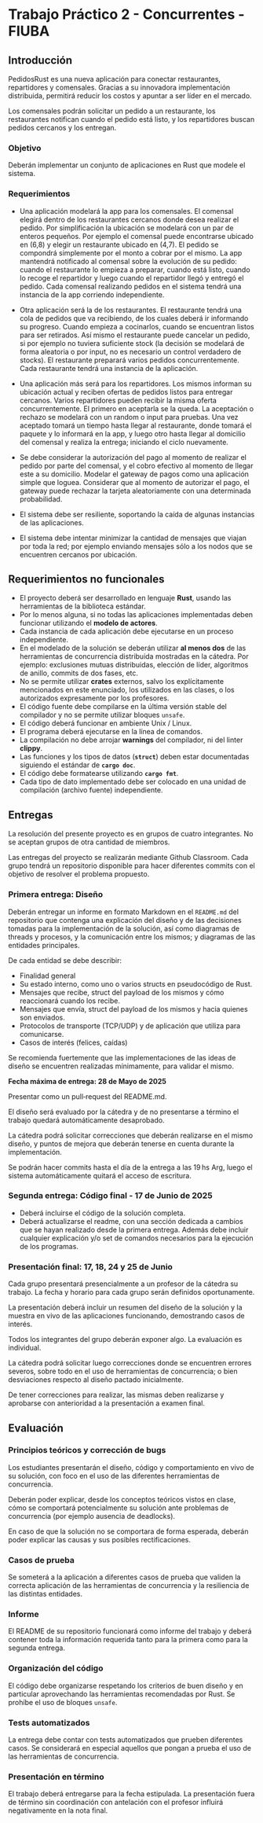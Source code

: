 # Trabajo Práctico 2 - Concurrentes - FIUBA

## Introducción

PedidosRust es una nueva aplicación para conectar restaurantes, repartidores y comensales. 
Gracias a su innovadora implementación distribuida, permitirá reducir los costos y apuntar a ser líder en el mercado.

Los comensales podrán solicitar un pedido a un restaurante, los restaurantes notifican cuando el pedido está listo, y los repartidores buscan pedidos cercanos y los entregan.

### Objetivo

Deberán implementar un conjunto de aplicaciones en Rust que modele el sistema.

### Requerimientos

- Una aplicación modelará la app para los comensales. El comensal elegirá dentro de los restaurantes cercanos donde desea realizar el pedido. Por simplificación la ubicación se modelará con un par de enteros pequeños. Por ejemplo el comensal puede encontrarse ubicado en (6,8) y elegir un restaurante ubicado en (4,7). El pedido se compondrá simplemente por el monto a cobrar por el mismo. La app mantendrá notificado al comensal sobre la evolución de su pedido: cuando el restaurante lo empieza a preparar, cuando está listo, cuando lo recoge el repartidor y luego cuando el repartidor llegó y entregó el pedido. Cada comensal realizando pedidos en el sistema tendrá una instancia de la app corriendo independiente.

- Otra aplicación será la de los restaurantes. El restaurante tendrá una cola de pedidos que va recibiendo, de los cuales deberá ir informando su progreso. Cuando empieza a cocinarlos, cuando se encuentran listos para ser retirados. Así mismo el restaurante puede cancelar un pedido, si por ejemplo no tuviera suficiente stock (la decisión se modelará de forma aleatoria o por input, no es necesario un control verdadero de stocks). El restaurante preparará varios pedidos concurrentemente. Cada restaurante tendrá una instancia de la aplicación.

- Una aplicación más será para los repartidores. Los mismos informan su ubicación actual y reciben ofertas de pedidos listos para entregar cercanos. Varios repartidores pueden recibir la misma oferta concurrentemente. El primero en aceptarla se la queda. La aceptación o rechazo se modelará con un random o input para pruebas. Una vez aceptado tomará un tiempo hasta llegar al restaurante, donde tomará el paquete y lo informará en la app, y luego otro hasta llegar al domicilio del comensal y realiza la entrega; iniciando el ciclo nuevamente.

- Se debe considerar la autorización del pago al momento de realizar el pedido por parte del comensal, y el cobro efectivo al momento de llegar este a su domicilio. Modelar el gateway de pagos como una aplicación simple que loguea. Considerar que al momento de autorizar el pago, el gateway puede rechazar la tarjeta aleatoriamente con una determinada probabilidad.

- El sistema debe ser resiliente, soportando la caída de algunas instancias de las aplicaciones.

- El sistema debe intentar minimizar la cantidad de mensajes que viajan por toda la red; por ejemplo enviando mensajes sólo a los nodos que se encuentren cercanos por ubicación.

## Requerimientos no funcionales

- El proyecto deberá ser desarrollado en lenguaje **Rust**, usando las herramientas de la biblioteca estándar.
- Por lo menos alguna, si no todas las aplicaciones implementadas deben funcionar utilizando el **modelo de actores**.
- Cada instancia de cada aplicación debe ejecutarse en un proceso independiente.
- En el modelado de la solución se deberán utilizar **al menos dos** de las herramientas de concurrencia distribuida mostradas en la cátedra. Por ejemplo: exclusiones mutuas distribuidas, elección de líder, algoritmos de anillo, commits de dos fases, etc.
- No se permite utilizar **crates** externos, salvo los explícitamente mencionados en este enunciado, los utilizados en las clases, o los autorizados expresamente por los profesores.
- El código fuente debe compilarse en la última versión stable del compilador y no se permite utilizar bloques `unsafe`.
- El código deberá funcionar en ambiente Unix / Linux.
- El programa deberá ejecutarse en la línea de comandos.
- La compilación no debe arrojar **warnings** del compilador, ni del linter **clippy**.
- Las funciones y los tipos de datos (**`struct`**) deben estar documentadas siguiendo el estándar de **`cargo doc`**.
- El código debe formatearse utilizando **`cargo fmt`**.
- Cada tipo de dato implementado debe ser colocado en una unidad de compilación (archivo fuente) independiente.

## Entregas

La resolución del presente proyecto es en grupos de cuatro integrantes. No se aceptan grupos de otra cantidad de miembros.

Las entregas del proyecto se realizarán mediante Github Classroom. Cada grupo tendrá un repositorio disponible para hacer diferentes commits con el objetivo de resolver el problema propuesto.

### Primera entrega: Diseño

Deberán entregar un informe en formato Markdown en el `README.md` del repositorio que contenga una explicación del diseño y de las decisiones tomadas para la implementación de la solución, así como diagramas de threads y procesos, y la comunicación entre los mismos; y diagramas de las entidades principales.

De cada entidad se debe describir:
- Finalidad general
- Su estado interno, como uno o varios structs en pseudocódigo de Rust.
- Mensajes que recibe, struct del payload de los mismos y cómo reaccionará cuando los recibe.
- Mensajes que envía, struct del payload de los mismos y hacia quienes son enviados.
- Protocolos de transporte (TCP/UDP) y de aplicación que utiliza para comunicarse.
- Casos de interés (felices, caídas)

Se recomienda fuertemente que las implementaciones de las ideas de diseño se encuentren realizadas mínimamente, para validar el mismo.

**Fecha máxima de entrega: 28 de Mayo de 2025**

Presentar como un pull‑request del README.md.

El diseño será evaluado por la cátedra y de no presentarse a término el trabajo quedará automáticamente desaprobado.

La cátedra podrá solicitar correcciones que deberán realizarse en el mismo diseño, y puntos de mejora que deberán tenerse en cuenta durante la implementación.

Se podrán hacer commits hasta el día de la entrega a las 19 hs Arg, luego el sistema automáticamente quitará el acceso de escritura.

### Segunda entrega: Código final - 17 de Junio de 2025

- Deberá incluirse el código de la solución completa.
- Deberá actualizarse el readme, con una sección dedicada a cambios que se hayan realizado desde la primera entrega. Además debe incluir cualquier explicación y/o set de comandos necesarios para la ejecución de los programas.

### Presentación final: 17, 18, 24 y 25 de Junio

Cada grupo presentará presencialmente a un profesor de la cátedra su trabajo. La fecha y horario para cada grupo serán definidos oportunamente.

La presentación deberá incluir un resumen del diseño de la solución y la muestra en vivo de las aplicaciones funcionando, demostrando casos de interés.

Todos los integrantes del grupo deberán exponer algo. La evaluación es individual.

La cátedra podrá solicitar luego correcciones donde se encuentren errores severos, sobre todo en el uso de herramientas de concurrencia; o bien desviaciones respecto al diseño pactado inicialmente.

De tener correcciones para realizar, las mismas deben realizarse y aprobarse con anterioridad a la presentación a examen final.

## Evaluación

### Principios teóricos y corrección de bugs

Los estudiantes presentarán el diseño, código y comportamiento en vivo de su solución, con foco en el uso de las diferentes herramientas de concurrencia.

Deberán poder explicar, desde los conceptos teóricos vistos en clase, cómo se comportará potencialmente su solución ante problemas de concurrencia (por ejemplo ausencia de deadlocks).

En caso de que la solución no se comportara de forma esperada, deberán poder explicar las causas y sus posibles rectificaciones.

### Casos de prueba

Se someterá a la aplicación a diferentes casos de prueba que validen la correcta aplicación de las herramientas de concurrencia y la resiliencia de las distintas entidades.

### Informe

El README de su repositorio funcionará como informe del trabajo y deberá contener toda la información requerida tanto para la primera como para la segunda entrega.

### Organización del código

El código debe organizarse respetando los criterios de buen diseño y en particular aprovechando las herramientas recomendadas por Rust. Se prohíbe el uso de bloques `unsafe`.

### Tests automatizados

La entrega debe contar con tests automatizados que prueben diferentes casos. Se considerará en especial aquellos que pongan a prueba el uso de las herramientas de concurrencia.

### Presentación en término

El trabajo deberá entregarse para la fecha estipulada. La presentación fuera de término sin coordinación con antelación con el profesor influirá negativamente en la nota final.
